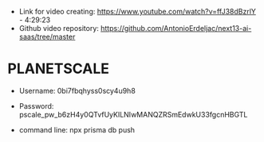 - Link for video creating: https://www.youtube.com/watch?v=ffJ38dBzrlY - 4:29:23
- Github video repository: https://github.com/AntonioErdeljac/next13-ai-saas/tree/master

# PLANETSCALE

- Username: 0bi7fbqhyss0scy4u9h8
- Password: pscale_pw_b6zH4y0QTvfUyKILNIwMANQZRSmEdwkU33fgcnHBGTL

- command line: npx prisma db push
